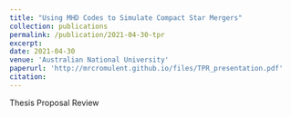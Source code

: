 ```yaml
---
title: "Using MHD Codes to Simulate Compact Star Mergers"
collection: publications
permalink: /publication/2021-04-30-tpr
excerpt: 
date: 2021-04-30
venue: 'Australian National University'
paperurl: 'http://mrcromulent.github.io/files/TPR_presentation.pdf'
citation: 
---
```

Thesis Proposal Review
